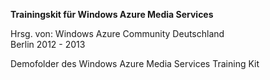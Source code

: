 <b>Trainingskit für Windows Azure Media Services</b>

Hrsg. von: Windows Azure Community Deutschland<br> 
Berlin 2012 - 2013

Demofolder des Windows Azure Media Services Training Kit
